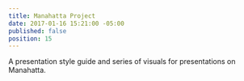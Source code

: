 ```yaml
---
title: Manahatta Project
date: 2017-01-16 15:21:00 -05:00
published: false
position: 15
---
```


A presentation style guide and series of visuals for presentations on Manahatta.